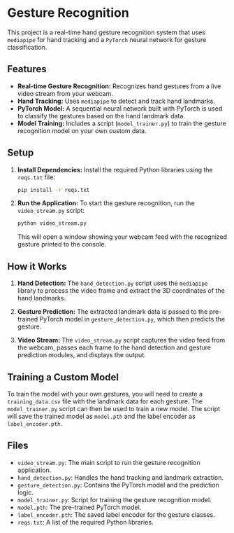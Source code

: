 # Gesture Recognition

This project is a real-time hand gesture recognition system that uses `mediapipe` for hand tracking and a `PyTorch` neural network for gesture classification.

## Features

*   **Real-time Gesture Recognition:** Recognizes hand gestures from a live video stream from your webcam.
*   **Hand Tracking:** Uses `mediapipe` to detect and track hand landmarks.
*   **PyTorch Model:** A sequential neural network built with PyTorch is used to classify the gestures based on the hand landmark data.
*   **Model Training:** Includes a script (`model_trainer.py`) to train the gesture recognition model on your own custom data.

## Setup

1.  **Install Dependencies:** Install the required Python libraries using the `reqs.txt` file:
    ```bash
    pip install -r reqs.txt
    ```

2.  **Run the Application:** To start the gesture recognition, run the `video_stream.py` script:
    ```bash
    python video_stream.py
    ```
    This will open a window showing your webcam feed with the recognized gesture printed to the console.

## How it Works

1.  **Hand Detection:** The `hand_detection.py` script uses the `mediapipe` library to process the video frame and extract the 3D coordinates of the hand landmarks.

2.  **Gesture Prediction:** The extracted landmark data is passed to the pre-trained PyTorch model in `gesture_detection.py`, which then predicts the gesture.

3.  **Video Stream:** The `video_stream.py` script captures the video feed from the webcam, passes each frame to the hand detection and gesture prediction modules, and displays the output.

## Training a Custom Model

To train the model with your own gestures, you will need to create a `training_data.csv` file with the landmark data for each gesture. The `model_trainer.py` script can then be used to train a new model. The script will save the trained model as `model.pth` and the label encoder as `label_encoder.pth`.

## Files

*   `video_stream.py`: The main script to run the gesture recognition application.
*   `hand_detection.py`: Handles the hand tracking and landmark extraction.
*   `gesture_detection.py`: Contains the PyTorch model and the prediction logic.
*   `model_trainer.py`: Script for training the gesture recognition model.
*   `model.pth`: The pre-trained PyTorch model.
*   `label_encoder.pth`: The saved label encoder for the gesture classes.
*   `reqs.txt`: A list of the required Python libraries.
